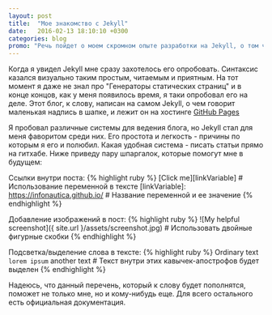 ```yaml
---
layout: post
title:  "Мое знакомство с Jekyll"
date:   2016-02-13 18:10:10 +0300
categories: blog
promo: "Речь пойдет о моем скромном опыте разработки на Jekyll, о том что мне в нем нравится, а что нет. Есть ли смысл вообще смотреть в его сторону и подобные рассуждения, возможно даже с примерами и кодом. Также опишу свои планы в области IT и разботки на недалекое будущее, о технологиях которые изучил недавно и с которыми мне еще предстоит познакомится в этом 2016 году."
---
```

Когда я увидел Jekyll мне сразу захотелось его опробовать. Синтаксис казался визуально таким простым, читаемым и приятным. На тот момент я даже не знал про "Генераторы статических страниц" и в конце концов, как у меня появилось время, я таки опробовал его на деле. Этот блог, к слову, написан на самом Jekyll, о чем говорит маленькая надпись в шапке, и лежит он на хостинге [GitHub Pages][githubPages]

Я пробовал различные системы для ведения блога, но Jekyll стал для меня фаворитом среди них. Его простота и легкость - причины  по которым я его и полюбил. Какая удобная система - писать статьи прямо на гитхабе. Ниже приведу пару шпаргалок, которые помогут мне в будущем:

Ссылки внутри поста:
{% highlight ruby %}
[Click me][linkVariable] # Использование переменной в тексте
[linkVariable]: https://infonautica.github.io/ # Название переменной и ее значение
{% endhighlight %}

Добавление изображений в пост:
{% highlight ruby %}
![My helpful screenshot]({ site.url }/assets/screenshot.jpg) # Использовать двойные фигурные скобки
{% endhighlight %}

Подсветка/выделение слова в тексте:
{% highlight ruby %}
Ordinary text `lorem ipsum` another text # Текст внутри этих кавычек-апострофов будет выделен
{% endhighlight %}

Надеюсь, что данный перечень, который к слову будет пополнятся, поможет не только мне, но и кому-нибудь еще. Для всего остального есть официальная документация.

[githubPages]: https://pages.github.com/
